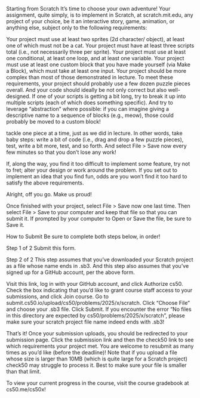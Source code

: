 Starting from Scratch
It’s time to choose your own adventure! Your assignment, quite simply, is to implement in Scratch, at scratch.mit.edu, any project of your choice, be it an interactive story, game, animation, or anything else, subject only to the following requirements:

Your project must use at least two sprites (2d character/ object), at least one of which must not be a cat.
Your project must have at least three scripts total (i.e., not necessarily three per sprite).
Your project must use at least one conditional, at least one loop, and at least one variable.
Your project must use at least one custom block that you have made yourself (via Make a Block), which must take at least one input.
Your project should be more complex than most of those demonstrated in lecture.
To meet these requirements, your project should probably use a few dozen puzzle pieces overall. And your code should ideally be not only correct but also well-designed. If one of your scripts is getting a bit long, try to break it up into multiple scripts (each of which does something specific). And try to leverage “abstraction” where possible: if you can imagine giving a descriptive name to a sequence of blocks (e.g., meow), those could probably be moved to a custom block!

tackle one piece at a time, just as we did in lecture. In other words, take baby steps: write a bit of code (i.e., drag and drop a few puzzle pieces), test, write a bit more, test, and so forth. And select File > Save now every few minutes so that you don’t lose any work!

If, along the way, you find it too difficult to implement some feature, try not to fret; alter your design or work around the problem. If you set out to implement an idea that you find fun, odds are you won’t find it too hard to satisfy the above requirements.

Alright, off you go. Make us proud!

Once finished with your project, select File > Save now one last time. Then select File > Save to your computer and keep that file so that you can submit it. If prompted by your computer to Open or Save the file, be sure to Save it.

How to Submit
Be sure to complete both steps below, in order!

Step 1 of 2
Submit this form.

Step 2 of 2
This step assumes that you’ve downloaded your Scratch project as a file whose name ends in .sb3. And this step also assumes that you’ve signed up for a GitHub account, per the above form.

Visit this link, log in with your GitHub account, and click Authorize cs50.
Check the box indicating that you’d like to grant course staff access to your submissions, and click Join course.
Go to submit.cs50.io/upload/cs50/problems/2025/x/scratch.
Click “Choose File” and choose your .sb3 file. Click Submit.
If you encounter the error “No files in this directory are expected by cs50/problems/2025/x/scratch”, please make sure your scratch project file name indeed ends with .sb3!

That’s it! Once your submission uploads, you should be redirected to your submission page. Click the submission link and then the check50 link to see which requirements your project met. You are welcome to resubmit as many times as you’d like (before the deadline)! Note that if you upload a file whose size is larger than 10MB (which is quite large for a Scratch project) check50 may struggle to process it. Best to make sure your file is smaller than that limit.

To view your current progress in the course, visit the course gradebook at cs50.me/cs50x!